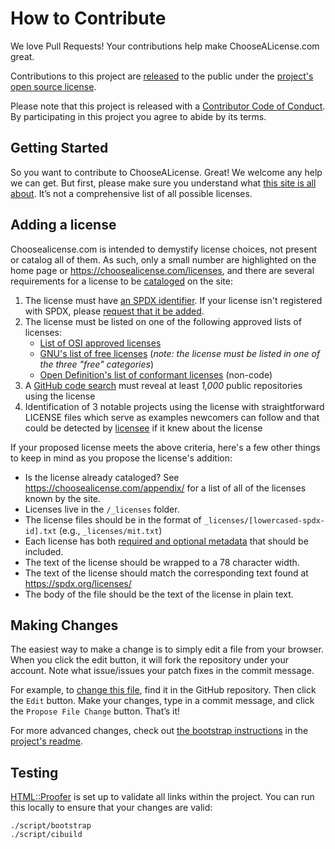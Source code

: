 # How to Contribute

We love Pull Requests! Your contributions help make ChooseALicense.com great.

Contributions to this project are [released](https://help.github.com/articles/github-terms-of-service/#6-contributions-under-repository-license) to the public under the [project's open source license](LICENSE.md).

Please note that this project is released with a [Contributor Code of Conduct](CODE_OF_CONDUCT.md). By participating in this project you agree to abide by its terms.

## Getting Started

So you want to contribute to ChooseALicense. Great! We welcome any help we can
get. But first, please make sure you understand what
[this site is all about](https://choosealicense.com/about). It’s not a comprehensive list of all possible licenses.

## Adding a license

Choosealicense.com is intended to demystify license choices, not present or catalog all of them. As such, only a small number are highlighted on the home page or <https://choosealicense.com/licenses>, and there are several requirements for a license to be [cataloged](https://choosealicense.com/appendix/) on the site:

1. The license must have [an SPDX identifier](https://spdx.org/licenses/). If your license isn't registered with SPDX, please [request that it be added](https://spdx.org/spdx-license-list/request-new-license).
2. The license must be listed on one of the following approved lists of licenses:
   * [List of OSI approved licenses](https://opensource.org/licenses/alphabetical)
   * [GNU's list of free licenses](https://www.gnu.org/licenses/license-list.en.html) (*note: the license must be listed in one of the three "free" categories*)
   * [Open Definition's list of conformant licenses](https://opendefinition.org/licenses/) (non-code)
3. A [GitHub code search](https://github.com/search?q=MIT+filename%3ALICENSE&type=Code) must reveal at least *1,000* public repositories using the license
4. Identification of 3 notable projects using the license with straightforward LICENSE files which serve as examples newcomers can follow and that could be detected by [licensee](https://github.com/benbalter/licensee) if it knew about the license

If your proposed license meets the above criteria, here's a few other things to keep in mind as you propose the license's addition:

* Is the license already cataloged? See <https://choosealicense.com/appendix/> for a list of all of the licenses known by the site.
* Licenses live in the `/_licenses` folder.
* The license files should be in the format of `_licenses/[lowercased-spdx-id].txt` (e.g., `_licenses/mit.txt`)
* Each license has both [required and optional metadata](https://github.com/github/choosealicense.com#license-metadata) that should be included.
* The text of the license should be wrapped to a 78 character width.
* The text of the license should match the corresponding text found at https://spdx.org/licenses/
* The body of the file should be the text of the license in plain text.

## Making Changes

The easiest way to make a change is to simply edit a file from your browser.
When you click the edit button, it will fork the repository under your account.
Note what issue/issues your patch fixes in the commit message.

For example, to [change this file](/CONTRIBUTING.md),
find it in the GitHub repository. Then click the `Edit` button. Make your
changes, type in a commit message, and click the `Propose File Change` button.
That’s it!

For more advanced changes, check out [the bootstrap instructions](https://github.com/github/choosealicense.com#run-it-on-your-machine) in the [project's readme](/README.md).

## Testing

[HTML::Proofer](https://github.com/gjtorikian/html-proofer) is set up to validate all links within the project. You can run this locally to ensure that your changes are valid:

```shell
./script/bootstrap
./script/cibuild
```
